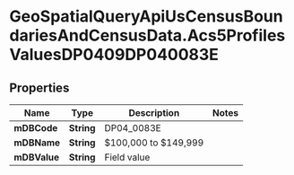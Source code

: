 # GeoSpatialQueryApiUsCensusBoundariesAndCensusData.Acs5ProfilesValuesDP0409DP040083E

## Properties

Name | Type | Description | Notes
------------ | ------------- | ------------- | -------------
**mDBCode** | **String** | DP04_0083E | 
**mDBName** | **String** | $100,000 to $149,999 | 
**mDBValue** | **String** | Field value | 



